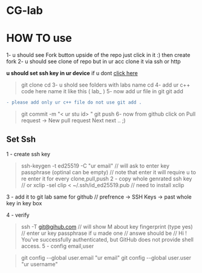 # CG-lab
# HOW TO use 

1- u should see Fork button upside of the repo
just click in it :)
then create fork
2- u should see clone of repo but in ur acc
clone it via ssh or http

**u should set ssh key in ur device**
if u dont [click here](#set-ssh)



> git clone <url of repo>
> cd <cloned folder name>
3- u shold see folders with labs name
> cd <lab folder>
4- add ur c++ code here name it like this ( lab<lab num>_<ur stu id> )
5- now add ur file in git
> git add <ur file name>
```diff
- please add only ur c++ file do not use git add . 
```
> git commit -m "< ur stu id> <lab num>"
> git push
6- now from github click on Pull request -> New pull request
Next next .. ;)

## Set Ssh

1 - create ssh key
 > ssh-keygen -t ed25519 -C "ur email"
 // will ask to enter key passphrase (optinal can be empty)
 // note that enter it will require u to re enter it for every clone,pull,push
2 - copy whole genrated ssh key 
 // or
 > xclip -sel clip < ~/.ssh/id_ed25519.pub // need to install xclip 

3 - add it to git lab same for github
 // prefrence -> SSH Keys -> past whole key in key box

4 - verify
 > ssh -T git@gihub.com
 // will show M about key fingerprint (type yes)
 // enter ur key passphrase if u made one
 // answe should be
 // Hi <ur user>! You've successfully authenticated, but GitHub does not provide shell access.
5 - config email,user

 > git config --global user.email "ur email"
 > git config --global user.user "ur username"
